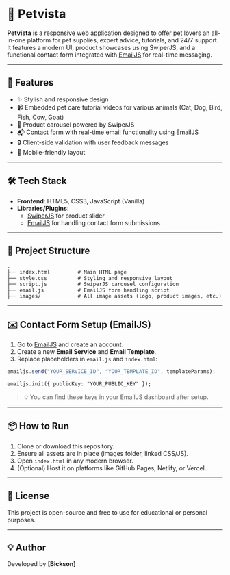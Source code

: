 
# 🐾 Petvista

**Petvista** is a responsive web application designed to offer pet lovers an all-in-one platform for pet supplies, expert advice, tutorials, and 24/7 support. It features a modern UI, product showcases using SwiperJS, and a functional contact form integrated with [EmailJS](https://www.emailjs.com/) for real-time messaging.

---

## 🚀 Features

- ✨ Stylish and responsive design
- 📹 Embedded pet care tutorial videos for various animals (Cat, Dog, Bird, Fish, Cow, Goat)
- 🛒 Product carousel powered by SwiperJS
- 📬 Contact form with real-time email functionality using EmailJS
- 🔒 Client-side validation with user feedback messages
- 📱 Mobile-friendly layout

---

## 🛠 Tech Stack

- **Frontend**: HTML5, CSS3, JavaScript (Vanilla)
- **Libraries/Plugins**:
  - [SwiperJS](https://swiperjs.com/) for product slider
  - [EmailJS](https://www.emailjs.com/) for handling contact form submissions

---

## 📁 Project Structure

```
.
├── index.html         # Main HTML page
├── style.css          # Styling and responsive layout
├── script.js          # SwiperJS carousel configuration
├── email.js           # EmailJS form handling script
├── images/            # All image assets (logo, product images, etc.)
```

---

## ✉️ Contact Form Setup (EmailJS)

1. Go to [EmailJS](https://www.emailjs.com/) and create an account.
2. Create a new **Email Service** and **Email Template**.
3. Replace placeholders in `email.js` and `index.html`:

```javascript
emailjs.send("YOUR_SERVICE_ID", "YOUR_TEMPLATE_ID", templateParams);
```

```html
emailjs.init({ publicKey: "YOUR_PUBLIC_KEY" });
```

> 💡 You can find these keys in your EmailJS dashboard after setup.

---

## 📦 How to Run

1. Clone or download this repository.
2. Ensure all assets are in place (images folder, linked CSS/JS).
3. Open `index.html` in any modern browser.
4. (Optional) Host it on platforms like GitHub Pages, Netlify, or Vercel.

---

## 📄 License

This project is open-source and free to use for educational or personal purposes.

---

## 💡 Author

Developed by **[Bickson]**
